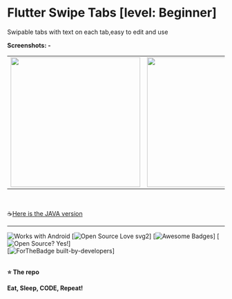 # Flutter Swipe Tabs [level: Beginner]


Swipable tabs with text on each tab,easy to edit and use





**Screenshots: -** <br>




<table>
  <tr>

<td><img src="https://i.ibb.co/2sVZSGZ/Screenshot-20200810-001218.png" width="300"></td>
<td><img src="https://i.ibb.co/GWrLktS/Screenshot-20200810-001210.png.png" width="300"></td>
<td><img src="https://i.ibb.co/VCdky6X/Screenshot-20200810-001242.png" width="300"></td>
<td><img src="https://i.ibb.co/XkFFTFC/Screenshot-20200810-001247.png" width="300"></td>
</tr>
</table>
<br>

 ☕[Here is the JAVA version](https://github.com/sahq-azhar/Android-Sliding_Tabs_with_NavigationDrawer)
 <br>
 
-----------------------------------------------------------------

![Works with Android](https://img.shields.io/badge/Works_with-Android-green?style=flat-square)
[![Open Source Love svg2](https://badges.frapsoft.com/os/v2/open-source.svg?v=103)]
[![Awesome Badges](https://img.shields.io/badge/badges-awesome-green.svg)]
[![Open Source? Yes!](https://badgen.net/badge/Open%20Source%20%3F/Yes%21/blue?icon=github)] <br>
[![ForTheBadge built-by-developers](http://ForTheBadge.com/images/badges/built-by-developers.svg)]
<br>
<br>

**⭐ The repo**



**Eat, Sleep, CODE, Repeat!**
